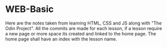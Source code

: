 # WEB-Basic
Here are the notes taken from learning HTML, CSS and JS along with "The Odin Project".
All the commits are made for each lesson, if a lesson require a new page or more space its created and linked to the home page. The home page shall have an index with the lesson name.
